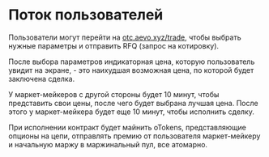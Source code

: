 # Поток пользователей

Пользователи могут перейти на [otc.aevo.xyz/trade](https://otc.aevo.xyz/trade), чтобы выбрать нужные параметры и отправить RFQ (запрос на котировку).

После выбора параметров индикаторная цена, которую пользователь увидит на экране, - это наихудшая возможная цена, по которой будет заключена сделка.

У маркет-мейкеров с другой стороны будет 10 минут, чтобы представить свои цены, после чего будет выбрана лучшая цена. После этого у маркет-мейкера будет еще 10 минут, чтобы исполнить сделку.

При исполнении контракт будет майнить oTokens, представляющие опционы на цепи, отправлять премию от пользователя маркет-мейкеру и начальную маржу в маржинальный пул, все атомарно.
